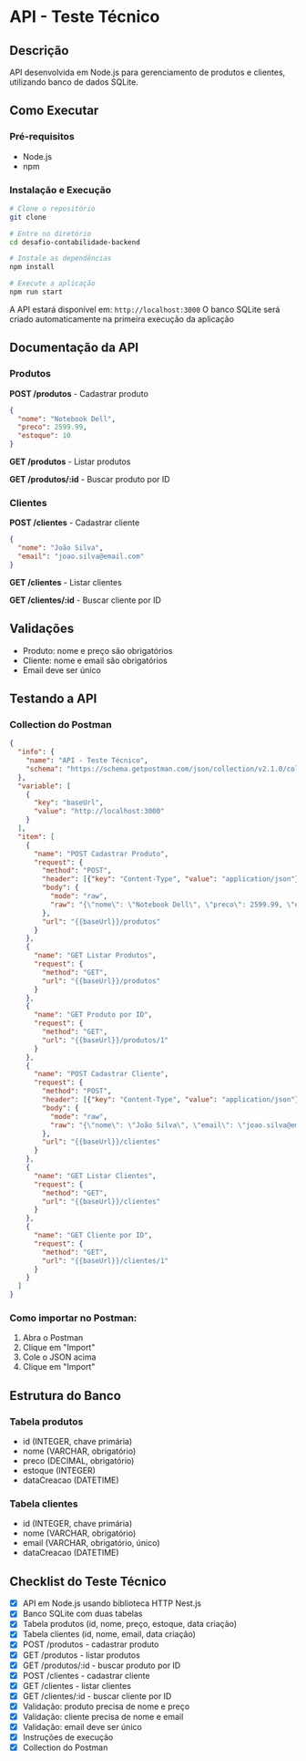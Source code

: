 # API - Teste Técnico

## Descrição

API desenvolvida em Node.js para gerenciamento de produtos e clientes, utilizando banco de dados SQLite.

## Como Executar

### Pré-requisitos
- Node.js
- npm

### Instalação e Execução
```bash
# Clone o repositório
git clone 

# Entre no diretório
cd desafio-contabilidade-backend

# Instale as dependências
npm install

# Execute a aplicação
npm run start
```

A API estará disponível em: `http://localhost:3000`
O banco SQLite será criado automaticamente na primeira execução da aplicação

## Documentação da API

### Produtos

**POST /produtos** - Cadastrar produto
```json
{
  "nome": "Notebook Dell",
  "preco": 2599.99,
  "estoque": 10
}
```

**GET /produtos** - Listar produtos

**GET /produtos/:id** - Buscar produto por ID

### Clientes

**POST /clientes** - Cadastrar cliente
```json
{
  "nome": "João Silva",
  "email": "joao.silva@email.com"
}
```

**GET /clientes** - Listar clientes

**GET /clientes/:id** - Buscar cliente por ID

## Validações

- Produto: nome e preço são obrigatórios
- Cliente: nome e email são obrigatórios
- Email deve ser único

## Testando a API

### Collection do Postman

```json
{
  "info": {
    "name": "API - Teste Técnico",
    "schema": "https://schema.getpostman.com/json/collection/v2.1.0/collection.json"
  },
  "variable": [
    {
      "key": "baseUrl",
      "value": "http://localhost:3000"
    }
  ],
  "item": [
    {
      "name": "POST Cadastrar Produto",
      "request": {
        "method": "POST",
        "header": [{"key": "Content-Type", "value": "application/json"}],
        "body": {
          "mode": "raw",
          "raw": "{\"nome\": \"Notebook Dell\", \"preco\": 2599.99, \"estoque\": 10}"
        },
        "url": "{{baseUrl}}/produtos"
      }
    },
    {
      "name": "GET Listar Produtos",
      "request": {
        "method": "GET",
        "url": "{{baseUrl}}/produtos"
      }
    },
    {
      "name": "GET Produto por ID",
      "request": {
        "method": "GET",
        "url": "{{baseUrl}}/produtos/1"
      }
    },
    {
      "name": "POST Cadastrar Cliente",
      "request": {
        "method": "POST",
        "header": [{"key": "Content-Type", "value": "application/json"}],
        "body": {
          "mode": "raw",
          "raw": "{\"nome\": \"João Silva\", \"email\": \"joao.silva@email.com\"}"
        },
        "url": "{{baseUrl}}/clientes"
      }
    },
    {
      "name": "GET Listar Clientes",
      "request": {
        "method": "GET",
        "url": "{{baseUrl}}/clientes"
      }
    },
    {
      "name": "GET Cliente por ID",
      "request": {
        "method": "GET",
        "url": "{{baseUrl}}/clientes/1"
      }
    }
  ]
}
```

### Como importar no Postman:
1. Abra o Postman
2. Clique em "Import"
3. Cole o JSON acima
4. Clique em "Import"

## Estrutura do Banco

### Tabela produtos
- id (INTEGER, chave primária)
- nome (VARCHAR, obrigatório)
- preco (DECIMAL, obrigatório)
- estoque (INTEGER)
- dataCreacao (DATETIME)

### Tabela clientes
- id (INTEGER, chave primária)
- nome (VARCHAR, obrigatório)
- email (VARCHAR, obrigatório, único)
- dataCreacao (DATETIME)

## Checklist do Teste Técnico

- [x] API em Node.js usando biblioteca HTTP Nest.js
- [x] Banco SQLite com duas tabelas
- [x] Tabela produtos (id, nome, preço, estoque, data criação)
- [x] Tabela clientes (id, nome, email, data criação)
- [x] POST /produtos - cadastrar produto
- [x] GET /produtos - listar produtos
- [x] GET /produtos/:id - buscar produto por ID
- [x] POST /clientes - cadastrar cliente
- [x] GET /clientes - listar clientes
- [x] GET /clientes/:id - buscar cliente por ID
- [x] Validação: produto precisa de nome e preço
- [x] Validação: cliente precisa de nome e email
- [x] Validação: email deve ser único
- [x] Instruções de execução
- [x] Collection do Postman